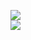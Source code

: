 [![](https://img.shields.io/badge/Made%20With-Github%20Spray-lightgrey.svg?style=for-the-badge&logo=github)](https://github.com/Annihil/github-spray#5166)  
[![](https://i.imgur.com/2DrTn0Z.gif)](https://github.com/Annihil/github-spray)